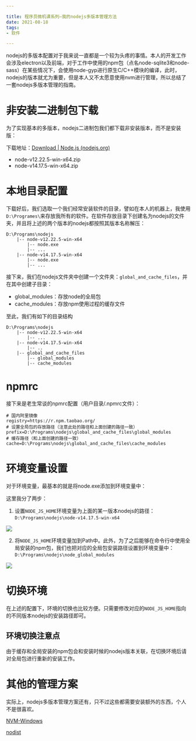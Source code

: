 ```yaml
---

title: 程序员微机课系列—我的nodejs多版本管理方法
date: 2021-08-18
tags: 
- 软件

---
```


nodejs的多版本配置对于我来说一直都是一个较为头疼的事情。本人的开发工作会涉及electron以及前端，对于工作中使用的npm包（点名node-sqlite3和node-sass）在某些情况下，会使用node-gyp进行原生C/C++模块的编译，此时，nodejs的版本就尤为重要，但是本人又不太愿意使用nvm进行管理，所以总结了一套nodejs多版本管理的指南。

<!-- more -->

# 非安装二进制包下载

为了实现基本的多版本，nodejs二进制包我们都下载非安装版本，而不是安装版：

下载地址：[Download | Node.js (nodejs.org)](https://nodejs.org/en/download/)

- node-v12.22.5-win-x64.zip
- node-v14.17.5-win-x64.zip

# 本地目录配置

下载好后，我们选取一个我们经常安装软件的目录，譬如在本人的机器上，我使用`D:\Programes\`来存放我所有的软件。在软件存放目录下创建名为nodejs的文件夹，并且将上述的两个版本的nodejs都按照其版本名称解压：

```
D:\Programs\nodejs
    |-- node-v12.22.5-win-x64
        |-- node.exe
        |-- ...
    |-- node-v14.17.5-win-x64
        |-- node.exe
        |-- ...
```

接下来，我们在nodejs文件夹中创建一个文件夹：`global_and_cache_files`，并在其中创建子目录：

- global_modules：存放node的全局包
- cache_modules：存放npm使用过程的缓存文件

至此，我们有如下的目录结构

```
D:\Programs\nodejs
    |-- node-v12.22.5-win-x64
        |-- ...
    |-- node-v14.17.5-win-x64
        |-- ..
    |-- global_and_cache_files
        |-- global_modules
        |-- cache_modules
```

# npmrc

接下来是老生常谈的npmrc配置（用户目录/.npmrc文件）：

```
# 国内阿里镜像
registry=https://r.npm.taobao.org/
# 设置全局包的存放路径（注意此处的路径和上面创建的路径一致）
prefix=D:\Programs\nodejs\global_and_cache_files\global_modules
# 缓存路径（和上面创建的路径一致）
cache=D:\Programs\nodejs\global_and_cache_files\cache_modules
```

# 环境变量设置

对于环境变量，最基本的就是将node.exe添加到环境变量中：

这里我分了两步：

1. 设置`NODE_JS_HOME`环境变量为上面的某一版本nodejs的路径：`D:\Programs\nodejs\node-v14.17.5-win-x64`

![](https://cdn.jsdelivr.net/gh/w4ngzhen/CDN/images/post/2021-08-18-my-node-env/010-set_NODE_JS_HOME.jpg)

2. 将`NODE_JS_HOME`环境变量加到Path中。此外，为了之后能够在命令行中使用全局安装的npm包，我们也把对应的全局包安装路径设置到环境变量中：`D:\Programs\nodejs\node_global_modules`

![](https://cdn.jsdelivr.net/gh/w4ngzhen/CDN/images/post/2021-08-18-my-node-env/020-set_env_path.jpg)

# 切换环境

在上述的配置下，环境的切换也比较方便。只需要修改对应的`NODE_JS_HOME`指向的不同版本nodejs的安装路径即可。

## 环境切换注意点

由于缓存和全局安装的npm包会和安装时候的nodejs版本关联，在切换环境后请对全局包进行重新的安装工作。

# 其他的管理方案

实际上，nodejs多版本管理方案还有，只不过这些都需要安装额外的东西，个人不是很喜欢。

[NVM-Windows](https://github.com/coreybutler/nvm-windows)

[nodist](https://github.com/nullivex/nodist)